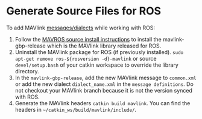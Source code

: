 # Generate Source Files for ROS

To add MAVlink [messages/dialects](../messages/README.md) while working with ROS:

1. Follow the [MAVROS source install instructions](https://github.com/mavlink/mavros/blob/master/mavros/README.md#source-installation) to install the mavlink-gbp-release which is the MAVlink library released for ROS.
2. Uninstall the MAVlink package for ROS (if previously installed). ```sudo apt-get remove ros-${rosversion -d}-mavlink``` or source `devel/setup.bash` of your catkin workspace to override the library directory.
3. In the `mavlink-gbp-release`, add the new MAVlink message to `common.xml` or add the new dialect `dialect_name.xml` in the `message definitions`. Do not checkout your MAVlink branch because it is not the version synced with ROS.
4. Generate the MAVlink headers `catkin build mavlink`. You can find the headers in `~/catkin_ws/build/mavlink/include/`.